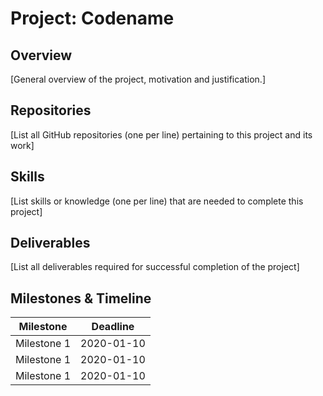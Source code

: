 # Project: Codename

## Overview
[General overview of the project, motivation and justification.]

## Repositories
[List all GitHub repositories (one per line) pertaining to this project and its work]

## Skills
[List skills or knowledge (one per line) that are needed to complete this project]

## Deliverables
[List all deliverables required for successful completion of the project]

## Milestones & Timeline

| Milestone    | Deadline   |
|--------------|------------|
| Milestone 1  | 2020-01-10 |
| Milestone 1  | 2020-01-10 |
| Milestone 1  | 2020-01-10 |
